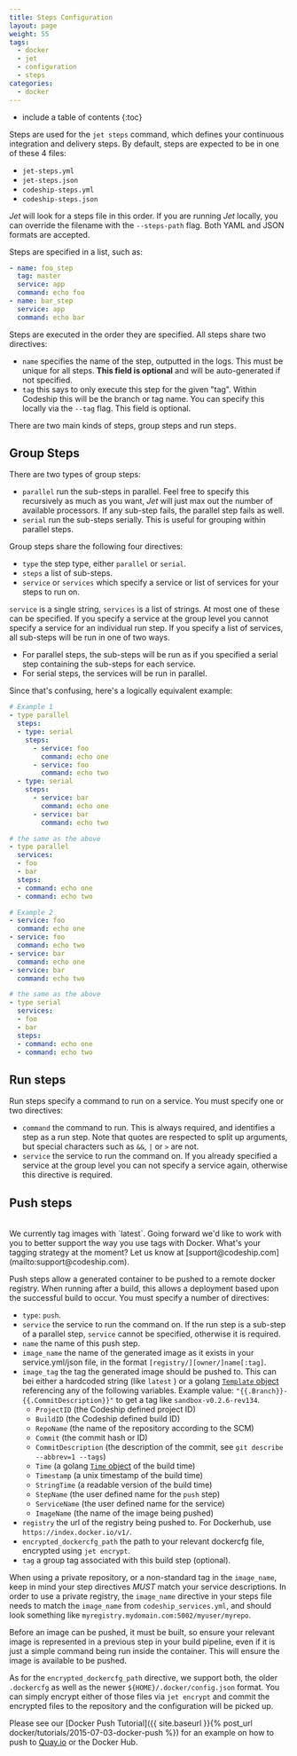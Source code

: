 ```yaml
---
title: Steps Configuration
layout: page
weight: 55
tags:
  - docker
  - jet
  - configuration
  - steps
categories:
  - docker
---
```


* include a table of contents
{:toc}

Steps are used for the `jet steps` command, which defines your continuous integration and delivery steps. By default, steps are expected to be in one of these 4 files:

* `jet-steps.yml`
* `jet-steps.json`
* `codeship-steps.yml`
* `codeship-steps.json`

_Jet_ will look for a steps file in this order. If you are running _Jet_ locally, you can override the filename with the `--steps-path` flag. Both YAML and JSON formats are accepted.

Steps are specified in a list, such as:

```yml
- name: foo_step
  tag: master
  service: app
  command: echo foo
- name: bar_step
  service: app
  command: echo bar
```

Steps are executed in the order they are specified. All steps share two directives:

* `name` specifies the name of the step, outputted in the logs. This must be unique for all steps. **This field is optional** and will be auto-generated if not specified.
* `tag` this says to only execute this step for the given "tag". Within Codeship this will be the branch or tag name. You can specify this locally via the `--tag` flag. This field is optional.

There are two main kinds of steps, group steps and run steps.

## Group Steps

There are two types of group steps:

* `parallel` run the sub-steps in parallel. Feel free to specify this recursively as much as you want, _Jet_ will just max out the number of available processors. If any sub-step fails, the parallel step fails as well.
* `serial` run the sub-steps serially. This is useful for grouping within parallel steps.

Group steps share the following four directives:

* `type` the step type, either `parallel` or `serial`.
* `steps` a list of sub-steps.
* `service` or `services` which specify a service or list of services for your steps to run on.

`service` is a single string, `services` is a list of strings. At most one of these can be specified. If you specify a service at the group level you cannot specify a service for an individual run step. If you specify a list of services, all sub-steps will be run in one of two ways.

* For parallel steps, the sub-steps will be run as if you specified a serial step containing the sub-steps for each service.
* For serial steps, the services will be run in parallel.

Since that's confusing, here's a logically equivalent example:

```yaml
# Example 1
- type parallel
  steps:
  - type: serial
    steps:
      - service: foo
        command: echo one
      - service: foo
        command: echo two
  - type: serial
    steps:
      - service: bar
        command: echo one
      - service: bar
        command: echo two

# the same as the above
- type parallel
  services:
  - foo
  - bar
  steps:
  - command: echo one
  - command: echo two

# Example 2
- service: foo
  command: echo one
- service: foo
  command: echo two
- service: bar
  command: echo one
- service: bar
  command: echo two

# the same as the above
- type serial
  services:
  - foo
  - bar
  steps:
  - command: echo one
  - command: echo two
```

## Run steps

Run steps specify a command to run on a service. You must specify one or two directives:

* `command` the command to run. This is always required, and identifies a step as a run step. Note that quotes are respected to split up arguments, but special characters such as `&&`, `|` or `>` are not.
* `service` the service to run the command on. If you already specified a service at the group level you can not specify a service again, otherwise this directive is required.

## Push steps

<br />
<div class="info-block">
We currently tag images with `latest`. Going forward we'd like to work with you to better support the way you use tags with Docker. What's your tagging strategy at the moment? Let us know at [support@codeship.com](mailto:support@codeship.com).
</div>

Push steps allow a generated container to be pushed to a remote docker registry. When running after a build, this allows a deployment based upon the successful build to occur. You must specify a number of directives:

* `type`: `push`.
* `service` the service to run the command on. If the run step is a sub-step of a parallel step, `service` cannot be specified, otherwise it is required.
* `name` the name of this push step.
* `image_name` the name of the generated image as it exists in your service.yml/json file, in the format `[registry/][owner/]name[:tag]`.
* `image_tag` the tag the generated image should be pushed to. This can bei either a hardcoded string (like `latest` ) or a golang [`Template` object](http://golang.org/pkg/text/template/) referencing any of the following variables. Example value: `"{{.Branch}}-{{.CommitDescription}}"` to get a tag like `sandbox-v0.2.6-rev134`.
    * `ProjectID` (the Codeship defined project ID)
    * `BuildID` (the Codeship defined build ID)
    * `RepoName` (the name of the repository according to the SCM)
    * `Commit` (the commit hash or ID)
    * `CommitDescription` (the description of the commit, see `git describe --abbrev=1 --tags`)
    * `Time` (a golang [`Time` object](http://golang.org/pkg/time/#Time) of the build time)
    * `Timestamp` (a unix timestamp of the build time)
    * `StringTime` (a readable version of the build time)
    * `StepName` (the user defined name for the `push` step)
    * `ServiceName` (the user defined name for the service)
    * `ImageName` (the name of the image being pushed)
* `registry` the url of the registry being pushed to. For Dockerhub, use `https://index.docker.io/v1/`.
* `encrypted_dockercfg_path` the path to your relevant dockercfg file, encrypted using `jet encrypt`.
* `tag` a group tag associated with this build step (optional).

When using a private repository, or a non-standard tag in the `image_name`, keep in mind your step directives _MUST_ match your service descriptions. In order to use a private registry, the `image_name` directive in your steps file needs to match the `image_name` from `codeship_services.yml`, and should look something like `myregistry.mydomain.com:5002/myuser/myrepo`.

Before an image can be pushed, it must be built, so ensure your relevant image is represented in a previous step in your build pipeline, even if it is just a simple command being run inside the container. This will ensure the image is available to be pushed.

As for the `encrypted_dockercfg_path` directive, we support both, the older `.dockercfg` as well as the newer `${HOME}/.docker/config.json` format. You can simply encrypt either of those files via `jet encrypt` and commit the encrypted files to the repository and the configuration will be picked up.

Please see our [Docker Push Tutorial]({{ site.baseurl }}{% post_url docker/tutorials/2015-07-03-docker-push %}) for an example on how to push to [Quay.io](https://quay.io) or the Docker Hub.
